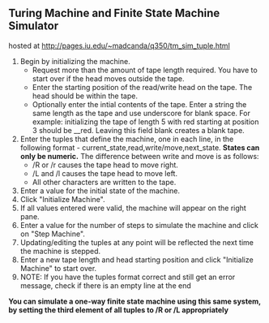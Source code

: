 ## Turing Machine and Finite State Machine Simulator

hosted at http://pages.iu.edu/~madcanda/q350/tm_sim_tuple.html

1. Begin by initializing the machine.
    - Request more than the amount of tape length required. You have to start over if the head moves outside the tape. 
    - Enter the starting position of the read/write head on the tape. The head should be within the tape.
    - Optionally enter the intial contents of the tape. Enter a string the same length as the tape and use underscore for blank space. For example: initializing the tape of length 5 with red starting at position 3 should be __red. Leaving this field blank creates a blank tape.
2. Enter the tuples that define the machine, one in each line, in the following format - current_state,read,write/move,next_state. **States can only be numeric.** The difference between write and move is as follows:
    - /R or /r causes the tape head to move right. 
    - /L and /l causes the tape head to move left. 
    - All other characters are written to the tape. 
3. Enter a value for the initial state of the machine.
4. Click "Initialize Machine". 
5. If all values entered were valid, the machine will appear on the right pane. 
6. Enter a value for the number of steps to simulate the machine and click on "Step Machine". 
7. Updating/editing the tuples at any point will be reflected the next time the machine is stepped. 
8. Enter a new tape length and head starting position and click "Initialize Machine" to start over. 
9. NOTE: If you have the tuples format correct and still get an error message, check if there is an empty line at the end

**You can simulate a one-way finite state machine using this same system, by setting the third element of all tuples to /R or /L appropriately**
